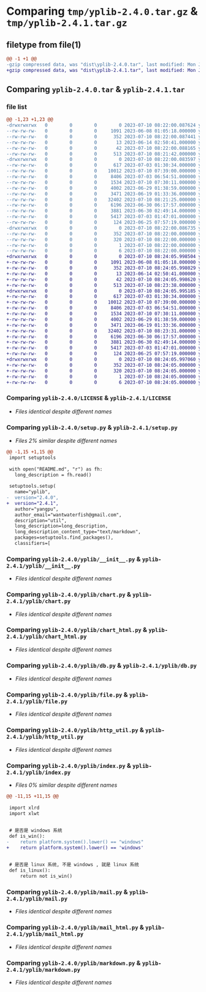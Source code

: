 # Comparing `tmp/yplib-2.4.0.tar.gz` & `tmp/yplib-2.4.1.tar.gz`

## filetype from file(1)

```diff
@@ -1 +1 @@
-gzip compressed data, was "dist\yplib-2.4.0.tar", last modified: Mon Jul 10 08:22:00 2023, max compression
+gzip compressed data, was "dist\yplib-2.4.1.tar", last modified: Mon Jul 10 08:24:06 2023, max compression
```

## Comparing `yplib-2.4.0.tar` & `yplib-2.4.1.tar`

### file list

```diff
@@ -1,23 +1,23 @@
-drwxrwxrwx   0        0        0        0 2023-07-10 08:22:00.087624 yplib-2.4.0/
--rw-rw-rw-   0        0        0     1091 2023-06-08 01:05:18.000000 yplib-2.4.0/LICENSE
--rw-rw-rw-   0        0        0      352 2023-07-10 08:22:00.087441 yplib-2.4.0/PKG-INFO
--rw-rw-rw-   0        0        0       13 2023-06-14 02:50:41.000000 yplib-2.4.0/README.md
--rw-rw-rw-   0        0        0       42 2023-07-10 08:22:00.088165 yplib-2.4.0/setup.cfg
--rw-rw-rw-   0        0        0      513 2023-07-10 08:21:42.000000 yplib-2.4.0/setup.py
-drwxrwxrwx   0        0        0        0 2023-07-10 08:22:00.083597 yplib-2.4.0/yplib/
--rw-rw-rw-   0        0        0      617 2023-07-03 01:30:34.000000 yplib-2.4.0/yplib/__init__.py
--rw-rw-rw-   0        0        0    10012 2023-07-10 07:39:00.000000 yplib-2.4.0/yplib/chart.py
--rw-rw-rw-   0        0        0     8406 2023-07-03 06:54:51.000000 yplib-2.4.0/yplib/chart_html.py
--rw-rw-rw-   0        0        0     1534 2023-07-10 07:30:11.000000 yplib-2.4.0/yplib/db.py
--rw-rw-rw-   0        0        0     4002 2023-06-29 01:38:59.000000 yplib-2.4.0/yplib/file.py
--rw-rw-rw-   0        0        0     3471 2023-06-19 01:33:36.000000 yplib-2.4.0/yplib/http_util.py
--rw-rw-rw-   0        0        0    32402 2023-07-10 08:21:25.000000 yplib-2.4.0/yplib/index.py
--rw-rw-rw-   0        0        0     6196 2023-06-30 06:17:57.000000 yplib-2.4.0/yplib/mail.py
--rw-rw-rw-   0        0        0     3881 2023-06-30 02:49:14.000000 yplib-2.4.0/yplib/mail_html.py
--rw-rw-rw-   0        0        0     5417 2023-07-03 01:47:01.000000 yplib-2.4.0/yplib/markdown.py
--rw-rw-rw-   0        0        0      124 2023-06-25 07:57:19.000000 yplib-2.4.0/yplib/temp.py
-drwxrwxrwx   0        0        0        0 2023-07-10 08:22:00.086735 yplib-2.4.0/yplib.egg-info/
--rw-rw-rw-   0        0        0      352 2023-07-10 08:22:00.000000 yplib-2.4.0/yplib.egg-info/PKG-INFO
--rw-rw-rw-   0        0        0      320 2023-07-10 08:22:00.000000 yplib-2.4.0/yplib.egg-info/SOURCES.txt
--rw-rw-rw-   0        0        0        1 2023-07-10 08:22:00.000000 yplib-2.4.0/yplib.egg-info/dependency_links.txt
--rw-rw-rw-   0        0        0        6 2023-07-10 08:22:00.000000 yplib-2.4.0/yplib.egg-info/top_level.txt
+drwxrwxrwx   0        0        0        0 2023-07-10 08:24:05.998504 yplib-2.4.1/
+-rw-rw-rw-   0        0        0     1091 2023-06-08 01:05:18.000000 yplib-2.4.1/LICENSE
+-rw-rw-rw-   0        0        0      352 2023-07-10 08:24:05.998029 yplib-2.4.1/PKG-INFO
+-rw-rw-rw-   0        0        0       13 2023-06-14 02:50:41.000000 yplib-2.4.1/README.md
+-rw-rw-rw-   0        0        0       42 2023-07-10 08:24:05.998620 yplib-2.4.1/setup.cfg
+-rw-rw-rw-   0        0        0      513 2023-07-10 08:23:38.000000 yplib-2.4.1/setup.py
+drwxrwxrwx   0        0        0        0 2023-07-10 08:24:05.995185 yplib-2.4.1/yplib/
+-rw-rw-rw-   0        0        0      617 2023-07-03 01:30:34.000000 yplib-2.4.1/yplib/__init__.py
+-rw-rw-rw-   0        0        0    10012 2023-07-10 07:39:00.000000 yplib-2.4.1/yplib/chart.py
+-rw-rw-rw-   0        0        0     8406 2023-07-03 06:54:51.000000 yplib-2.4.1/yplib/chart_html.py
+-rw-rw-rw-   0        0        0     1534 2023-07-10 07:30:11.000000 yplib-2.4.1/yplib/db.py
+-rw-rw-rw-   0        0        0     4002 2023-06-29 01:38:59.000000 yplib-2.4.1/yplib/file.py
+-rw-rw-rw-   0        0        0     3471 2023-06-19 01:33:36.000000 yplib-2.4.1/yplib/http_util.py
+-rw-rw-rw-   0        0        0    32402 2023-07-10 08:23:31.000000 yplib-2.4.1/yplib/index.py
+-rw-rw-rw-   0        0        0     6196 2023-06-30 06:17:57.000000 yplib-2.4.1/yplib/mail.py
+-rw-rw-rw-   0        0        0     3881 2023-06-30 02:49:14.000000 yplib-2.4.1/yplib/mail_html.py
+-rw-rw-rw-   0        0        0     5417 2023-07-03 01:47:01.000000 yplib-2.4.1/yplib/markdown.py
+-rw-rw-rw-   0        0        0      124 2023-06-25 07:57:19.000000 yplib-2.4.1/yplib/temp.py
+drwxrwxrwx   0        0        0        0 2023-07-10 08:24:05.997060 yplib-2.4.1/yplib.egg-info/
+-rw-rw-rw-   0        0        0      352 2023-07-10 08:24:05.000000 yplib-2.4.1/yplib.egg-info/PKG-INFO
+-rw-rw-rw-   0        0        0      320 2023-07-10 08:24:05.000000 yplib-2.4.1/yplib.egg-info/SOURCES.txt
+-rw-rw-rw-   0        0        0        1 2023-07-10 08:24:05.000000 yplib-2.4.1/yplib.egg-info/dependency_links.txt
+-rw-rw-rw-   0        0        0        6 2023-07-10 08:24:05.000000 yplib-2.4.1/yplib.egg-info/top_level.txt
```

### Comparing `yplib-2.4.0/LICENSE` & `yplib-2.4.1/LICENSE`

 * *Files identical despite different names*

### Comparing `yplib-2.4.0/setup.py` & `yplib-2.4.1/setup.py`

 * *Files 2% similar despite different names*

```diff
@@ -1,15 +1,15 @@
 import setuptools
 
 with open("README.md", "r") as fh:
   long_description = fh.read()
 
 setuptools.setup(
   name="yplib",
-  version="2.4.0",
+  version="2.4.1",
   author="yangpu",
   author_email="wantwaterfish@gmail.com",
   description="util",
   long_description=long_description,
   long_description_content_type="text/markdown",
   packages=setuptools.find_packages(),
   classifiers=[
```

### Comparing `yplib-2.4.0/yplib/__init__.py` & `yplib-2.4.1/yplib/__init__.py`

 * *Files identical despite different names*

### Comparing `yplib-2.4.0/yplib/chart.py` & `yplib-2.4.1/yplib/chart.py`

 * *Files identical despite different names*

### Comparing `yplib-2.4.0/yplib/chart_html.py` & `yplib-2.4.1/yplib/chart_html.py`

 * *Files identical despite different names*

### Comparing `yplib-2.4.0/yplib/db.py` & `yplib-2.4.1/yplib/db.py`

 * *Files identical despite different names*

### Comparing `yplib-2.4.0/yplib/file.py` & `yplib-2.4.1/yplib/file.py`

 * *Files identical despite different names*

### Comparing `yplib-2.4.0/yplib/http_util.py` & `yplib-2.4.1/yplib/http_util.py`

 * *Files identical despite different names*

### Comparing `yplib-2.4.0/yplib/index.py` & `yplib-2.4.1/yplib/index.py`

 * *Files 0% similar despite different names*

```diff
@@ -11,15 +11,15 @@
 
 import xlrd
 import xlwt
 
 
 # 是否是 windows 系统
 def is_win():
-    return platform.system().lower() == "windows"
+    return platform.system().lower() == 'windows'
 
 
 # 是否是 linux 系统, 不是 windows , 就是 linux 系统
 def is_linux():
     return not is_win()
```

### Comparing `yplib-2.4.0/yplib/mail.py` & `yplib-2.4.1/yplib/mail.py`

 * *Files identical despite different names*

### Comparing `yplib-2.4.0/yplib/mail_html.py` & `yplib-2.4.1/yplib/mail_html.py`

 * *Files identical despite different names*

### Comparing `yplib-2.4.0/yplib/markdown.py` & `yplib-2.4.1/yplib/markdown.py`

 * *Files identical despite different names*

